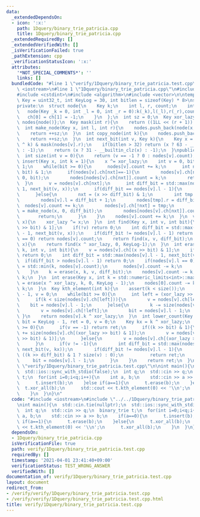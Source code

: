 ```yaml
---
data:
  _extendedDependsOn:
  - icon: ':x:'
    path: 1Dquery/binary_trie_patricia.cpp
    title: 1Dquery/binary_trie_patricia.cpp
  _extendedRequiredBy: []
  _extendedVerifiedWith: []
  _isVerificationFailed: true
  _pathExtension: cpp
  _verificationStatusIcon: ':x:'
  attributes:
    '*NOT_SPECIAL_COMMENTS*': ''
    links: []
  bundledCode: "#line 1 \"verify/1Dquery/binary_trie_patricia.test.cpp\"\n#include\
    \ <iostream>\n#line 1 \"1Dquery/binary_trie_patricia.cpp\"\n#include <cassert>\n\
    #include <cstdint>\n#include <algorithm>\n#include <vector>\n\ntemplate<typename\
    \ Key = uint32_t, int KeyLog = 30, int bitlen = sizeof(Key) * 8>\nstruct binary_trie{\n\
    private:\n  struct node{\n    Key k;\n    int l, r, count;\n    int ch[2];\n \
    \   node(Key _k = 0, int _l = 0, int _r = 0):k(_k),l(_l),r(_r),count(0){\n   \
    \   ch[0] = ch[1] = -1;\n    }\n  };\n  int sz = 0;\n  Key xor_lazy;\n  std::vector<node>\
    \ nodes{node()};\n  Key mask(int r){\n    return ((1LL << (r + 1)) - 1);\n  }\n\
    \  int make_node(Key x, int l, int r){\n    nodes.push_back(node(x, l, r));\n\
    \    return ++sz;\n  }\n  int copy_node(int k){\n    nodes.push_back(nodes[k]);\n\
    \    return ++sz;\n  }\n  int next_bit(int v, Key k){\n    Key x = (nodes[v].k\
    \ ^ k) & mask(nodes[v].r);\n    if(bitlen > 32) return (x ? 63 - __builtin_clzll(x)\
    \ : -1);\n    return (x ? 31 - __builtin_clz(x) : -1);\n  }\npublic:\n  binary_trie(){}\n\
    \  int size(int v = 0){\n    return (v == -1 ? 0 : nodes[v].count);\n  }\n  void\
    \ insert(Key x, int k = 1){\n    x ^= xor_lazy;\n    int v = 0, bit = KeyLog -\
    \ 1;\n    while(bit >= 0){\n      nodes[v].count += k;\n      int nxt = (x >>\
    \ bit) & 1;\n      if(nodes[v].ch[nxt]==-1){\n        nodes[v].ch[nxt] = make_node(x,\
    \ 0, bit);\n        nodes[nodes[v].ch[nxt]].count = k;\n        return;\n    \
    \  }\n      v = nodes[v].ch[nxt];\n      int diff_bit = std::max(nodes[v].l -\
    \ 1, next_bit(v, x));\n      if(diff_bit == nodes[v].l - 1){\n        bit = diff_bit;\n\
    \      }else{\n        nxt = (x >> diff_bit) & 1;\n        int tmp = copy_node(v);\n\
    \        nodes[v].l = diff_bit + 1;\n        nodes[tmp].r = diff_bit;\n      \
    \  nodes[v].count += k;\n        nodes[v].ch[!nxt] = tmp;\n        nodes[v].ch[nxt]\
    \ = make_node(x, 0, diff_bit);\n        nodes[nodes[v].ch[nxt]].count = k;\n \
    \       return;\n      }\n    }\n    nodes[v].count += k;\n  }\n  void xor_all(Key\
    \ x){\n    xor_lazy ^= x;\n  }\n  int find(Key x, int v, int bit){\n    v = nodes[v].ch[(x\
    \ >> bit) & 1];\n    if(!v) return 0;\n    int diff_bit = std::max(nodes[v].l\
    \ - 1, next_bit(v, x));\n    if(diff_bit != nodes[v].l - 1) return 0;\n    if(nodes[v].l\
    \ == 0) return nodes[v].count;\n    return find(x, v, diff_bit);\n  }\n  int find(Key\
    \ x){\n    return find(x ^ xor_lazy, 0, KeyLog-1);\n  }\n  int erase(Key x, int\
    \ k, int v, int bit){\n    v = nodes[v].ch[(x >> bit) & 1];\n    if(size(v)==0)\
    \ return 0;\n    int diff_bit = std::max(nodes[v].l - 1, next_bit(v, x));\n  \
    \  if(diff_bit > nodes[v].l - 1) return 0;\n    if(nodes[v].l == 0){\n      k\
    \ = std::min(k, nodes[v].count);\n      nodes[v].count -= k;\n      return k;\n\
    \    }\n    k = erase(x, k, v, diff_bit);\n    nodes[v].count -= k;\n    return\
    \ k;\n  }\n  int erase(Key x, int k = std::numeric_limits<int>::max()){\n    k\
    \ = erase(x ^ xor_lazy, k, 0, KeyLog - 1);\n    nodes[0].count -= k;\n    return\
    \ k;\n  }\n  Key kth_element(int k){\n    assert(k < size());\n    int bit = KeyLog\
    \ - 1, v = 0;\n    while(bit >= 0){\n      int left = (xor_lazy >> bit) & 1;\n\
    \      if(k < size(nodes[v].ch[left])){\n        v = nodes[v].ch[left];\n    \
    \    bit = nodes[v].l - 1;\n      }else{\n        k -= size(nodes[v].ch[left]);\n\
    \        v = nodes[v].ch[!left];\n        bit = nodes[v].l - 1;\n      }\n   \
    \ }\n    return nodes[v].k ^ xor_lazy;\n  }\n  int lower_count(Key k){\n    int\
    \ bit = KeyLog - 1, ret = 0, v = 0;\n    Key kx = k ^ xor_lazy;\n    while(bit\
    \ >= 0){\n      if(v == -1) return ret;\n      if((k >> bit) & 1){\n        ret\
    \ += size(nodes[v].ch[(xor_lazy >> bit) & 1]);\n        v = nodes[v].ch[!((xor_lazy\
    \ >> bit) & 1)];\n      }else{\n        v = nodes[v].ch[(xor_lazy >> bit) & 1];\n\
    \      }\n      if(v != -1){\n        int diff_bit = std::max(nodes[v].l - 1,\
    \ next_bit(v, kx));\n        if(diff_bit != nodes[v].l - 1){\n          ret +=\
    \ ((k >> diff_bit) & 1 ? size(v) : 0);\n          return ret;\n        }\n   \
    \     bit = nodes[v].l - 1;\n      }\n    }\n    return ret;\n  }\n};\n#line 3\
    \ \"verify/1Dquery/binary_trie_patricia.test.cpp\"\n\nint main(){\n  std::cin.tie(nullptr);\n\
    \  std::ios::sync_with_stdio(false);\n  int q;\n  std::cin >> q;\n  binary_trie\
    \ t;\n  for(int i=0;i<q;i++){\n    int a, b;\n    std::cin >> a >> b;\n    if(a==0){\n\
    \      t.insert(b);\n    }else if(a==1){\n      t.erase(b);\n    }else{\n    \
    \  t.xor_all(b);\n      std::cout << t.kth_element(0) << '\\n';\n      t.xor_all(b);\n\
    \    }\n  }\n}\n"
  code: "#include <iostream>\n#include \"../../1Dquery/binary_trie_patricia.cpp\"\n\
    \nint main(){\n  std::cin.tie(nullptr);\n  std::ios::sync_with_stdio(false);\n\
    \  int q;\n  std::cin >> q;\n  binary_trie t;\n  for(int i=0;i<q;i++){\n    int\
    \ a, b;\n    std::cin >> a >> b;\n    if(a==0){\n      t.insert(b);\n    }else\
    \ if(a==1){\n      t.erase(b);\n    }else{\n      t.xor_all(b);\n      std::cout\
    \ << t.kth_element(0) << '\\n';\n      t.xor_all(b);\n    }\n  }\n}\n"
  dependsOn:
  - 1Dquery/binary_trie_patricia.cpp
  isVerificationFile: true
  path: verify/1Dquery/binary_trie_patricia.test.cpp
  requiredBy: []
  timestamp: '2021-04-01 23:41:40+09:00'
  verificationStatus: TEST_WRONG_ANSWER
  verifiedWith: []
documentation_of: verify/1Dquery/binary_trie_patricia.test.cpp
layout: document
redirect_from:
- /verify/verify/1Dquery/binary_trie_patricia.test.cpp
- /verify/verify/1Dquery/binary_trie_patricia.test.cpp.html
title: verify/1Dquery/binary_trie_patricia.test.cpp
---
```

